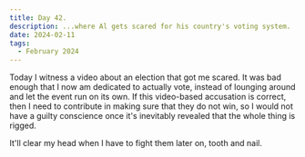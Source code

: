 ```yaml
---
title: Day 42.
description: ...where Al gets scared for his country's voting system.
date: 2024-02-11
tags: 
  - February 2024
---
```


Today I witness a video about an election that got me scared. It was bad enough that I now am dedicated to actually vote, instead of lounging around and let the event run on its own. If this video-based accusation is correct, then I need to contribute in making sure that they do not win, so I would not have a guilty conscience once it's inevitably revealed that the whole thing is rigged.

It'll clear my head when I have to fight them later on, tooth and nail.